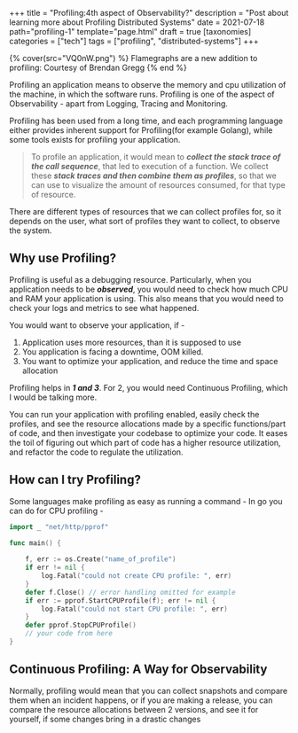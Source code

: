 +++
title = "Profiling:4th aspect of Observability?"
description = "Post about learning more about Profiling Distributed Systems"
date = 2021-07-18
path="profiling-1"
template="page.html"
draft = true
[taxonomies]
categories = ["tech"]
tags = ["profiling", "distributed-systems"]
+++

{% cover(src="VQ0nW.png") %}
Flamegraphs are a new addition to profiling: Courtesy of Brendan Gregg
{% end %}

Profiling an application means to observe the memory and cpu utilization of the machine, in which the software runs. Profiling is one of the aspect of Observability - apart from Logging, Tracing and Monitoring.

Profiling has been used from a long time, and each programming language either provides inherent support for Profiling(for example Golang), while some tools exists for profiling your application. 

> To profile an application, it would mean to ***collect the stack trace of the call sequence***, that led to execution of a function. We collect these ***stack traces and then combine them as profiles***, so that we can use to visualize the amount of resources consumed, for that type of resource.

There are different types of resources that we can collect profiles for, so it depends on the user, what sort of profiles they want to collect, to observe the system.

## Why use Profiling?

Profiling is useful as a debugging resource. Particularly, when you application needs to be ***observed***, you would need to check how much CPU and RAM your application is using. This also means that you would need to check your logs and metrics to see what happened.

You would want to observe your application, if - 
1. Application uses more resources, than it is supposed to use
2. You application is facing a downtime, OOM killed.
3. You want to optimize your application, and reduce the time and space allocation

Profiling helps in ***1 and 3***. For 2, you would need Continuous Profiling, which I would be talking more.

You can run your application with profiling enabled, easily check the profiles, and see the resource allocations made by a specific functions/part of code, and then investigate your codebase to optimize your code. It eases the toil of figuring out which part of code has a higher resource utilization, and refactor the code to regulate the utilization.

## How can I try Profiling?

Some languages make profiling as easy as running a command - In go you can do for CPU profiling - 

```go
import _ "net/http/pprof"

func main() {
    
    f, err := os.Create("name_of_profile")
    if err != nil {
        log.Fatal("could not create CPU profile: ", err)
    }
    defer f.Close() // error handling omitted for example
    if err := pprof.StartCPUProfile(f); err != nil {
        log.Fatal("could not start CPU profile: ", err)
    }
    defer pprof.StopCPUProfile()
    // your code from here
}
```

## Continuous Profiling: A Way for Observability

Normally, profiling would mean that you can collect snapshots and compare them when an incident happens, or if you are making a release, you can compare the resource allocations between 2 versions, and see it for yourself, if some changes bring in a drastic changes 
